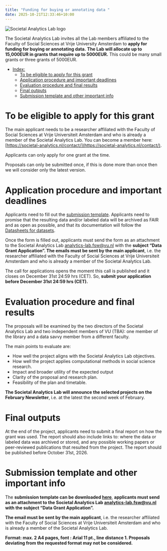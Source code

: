 ```yaml
---
title: "Funding for buying or annotating data "
date: 2025-10-21T12:33:46+10:00
---
```


![Societal Analytics Lab logo](/images/logo/logo.svg)

The Societal Analytics Lab invites all the Lab members affiliated to the Faculty of Social Sciences at Vrije University Amsterdam to **apply for funding for buying or annotating data.** **The Lab will allocate up to 15,000EUR in grants that require up to 5000EUR.** This could be many small grants or three grants of 5000EUR.

-   [Index:](#data-and-data-labeling-grant)
    -   [To be eligible to apply for this grant](#to-be-eligible-to-apply-for-this-grant)
    -   [Application procedure and important deadlines](#application-procedure-and-important-deadlines)
    -   [Evaluation procedure and final results](#evaluation-procedure-and-final-results)
    -   [Final outputs](#final-outputs)
    -   [Submission template and other important info](#submission-template-and-other-important-info)


# To be eligible to apply for this grant

The main applicant needs to be a researcher affiliated with the Faculty of Social Sciences at Vrije Universiteit Amsterdam and who is already a member of the Societal Analytics Lab. You can become a member here: [https://societal-analytics.nl/contact/](https://societal-analytics.nl/contact/). 

Applicants can only apply for one grant at the time. 

Proposals can only be submitted once, if this is done more than once then we will consider only the latest version.

# Application procedure and important deadlines

Applicants need to fill out the [submission template](#submission-template-and-other-important-info). Applicants need to promise that the resulting data and/or labeled data will be archived as FAIR and as open as possible, and that its documentation will follow the [Datasheets for datasets](https://dl.acm.org/doi/10.1145/3458723).

Once the form is filled out, applicants must send the form as an attachment to the Societal Analytics Lab [analytics-lab.fsw@vu.nl](mailto:analytics-lab.fsw@vu.nl?subject=Data%20Grant%20Application) with the **subject “Data Grant Application”. The emails must be sent by the main applicant**, i.e. the researcher affiliated with the Faculty of Social Sciences at Vrije Universiteit Amsterdam and who is already a member of the Societal Analytics Lab. 

The call for applications opens the moment this call is published and it closes on December 31st 24:59 hrs (CET). So, **submit your application before December 31st 24:59 hrs (CET).**

# Evaluation procedure and final results

The proposals will be examined by the two directors of the Societal Analytics Lab and two independent members of VU (TBA): one member of the library and a data savvy member from a different faculty. 

The main points to evaluate are:

* How well the project aligns with the Societal Analytics Lab objectives.
* How well the project applies computational methods in social science research.
* Impact and broader utility of the expected output
* Clarity of the proposal and research plan.
* Feasibility of the plan and timetable.

**The Societal Analytics Lab will announce the selected projects on the February Newsletter**, i.e. at the latest the second week of February.

# Final outputs

At the end of the project, applicants need to submit a final report on how the grant was used. The report should also include links to: where the data or labeled data was archived or stored, and any possible working papers or peer-reviewed publications that resulted from the project. The report should be published before October 31st, 2026. 

# Submission template and other important info

The **submission template can be downloaded [here](/images/blog/DataGrant_2025/ApplicationFromDataLabelGrant_SAL_2025.docx)**, **applicants must send as an attachment to the Societal Analytics Lab [analytics-lab.fsw@vu.nl](mailto:analytics-lab.fsw@vu.nl?subject=Data%20Grant%20Application) with the subject “Data Grant Application”.**

**The email must be sent by the main applicant**, i.e. the researcher affiliated with the Faculty of Social Sciences at Vrije Universiteit Amsterdam and who is already a member of the Societal Analytics Lab. 

**Format: max. 2 A4 pages, font : Arial 11 pt., line distance 1. Proposals deviating from the requested format may not be considered.**

